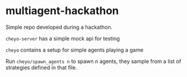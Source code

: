 # multiagent-hackathon
Simple repo developed during a hackathon.

`cheyo-server` has a simple mock api for testing

`cheyo` contains a setup for simple agents playing a game

Run `cheyo/spawn_agents n` to spawn n agents, they sample from a list of strategies defined in that file.